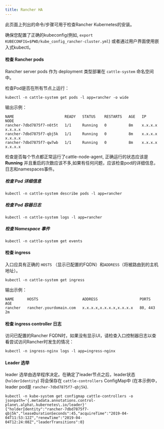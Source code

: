 ```yaml
---
title: Rancher HA
---
```


此页面上列出的命令/步骤可用于检查Rancher Kubernetes的安装。

确保您配置了正确的kubeconfig(例如, `export KUBECONFIG=$PWD/kube_config_rancher-cluster.yml`) 或者通过用户界面使用嵌入式kubectl。

#### 检查 Rancher pods

Rancher server pods 作为 deployment 类型部署在 `cattle-system` 命名空间中。

检查Pod是否在所有节点上运行：

```
kubectl -n cattle-system get pods -l app=rancher -o wide
```

输出示例：

```
NAME                       READY   STATUS    RESTARTS   AGE   IP          NODE
rancher-7dbd7875f7-n6t5t   1/1     Running   0          8m    x.x.x.x     x.x.x.x
rancher-7dbd7875f7-qbj5k   1/1     Running   0          8m    x.x.x.x     x.x.x.x
rancher-7dbd7875f7-qw7wb   1/1     Running   0          8m    x.x.x.x     x.x.x.x
```

检查是否每个节点都正常运行了cattle-node-agent, 正确运行的状态应该是 **Running** 并且重启的次数应该不多,如果有任何问题，应该检查pod的详细信息，日志和namespaces事件。

##### 检查 Pod 详细信息

```
kubectl -n cattle-system describe pods -l app=rancher
```

##### 检查 Pod 容器日志

```
kubectl -n cattle-system logs -l app=rancher
```

##### 检查 Namespace 事件

```
kubectl -n cattle-system get events
```

#### 检查 ingress

入口应具有正确的 `HOSTS` （显示已配置的FQDN）和`ADDRESS`（将被路由到的主机地址）。

```
kubectl -n cattle-system get ingress
```

输出示例：

```
NAME      HOSTS                    ADDRESS                   PORTS     AGE
rancher   rancher.yourdomain.com   x.x.x.x,x.x.x.x,x.x.x.x   80, 443   2m
```

#### 检查 ingress controller 日志

访问已配置的Rancher FQDN时，如果没有显示UI，请检查入口控制器日志以查看尝试访问Rancher时发生的情况：

```
kubectl -n ingress-nginx logs -l app=ingress-nginx
```

#### Leader 选举

leader 选举由选举程序决定。在确定了leader节点之后，leader状态(`holderIdentity`) 将会保存在 `cattle-controllers` ConfigMap中 (在本示例中，leader pod是 `rancher-7dbd7875f7-qbj5k`).

```
kubectl -n kube-system get configmap cattle-controllers -o jsonpath='{.metadata.annotations.control-plane\.alpha\.kubernetes\.io/leader}'
{"holderIdentity":"rancher-7dbd7875f7-qbj5k","leaseDurationSeconds":45,"acquireTime":"2019-04-04T11:53:12Z","renewTime":"2019-04-04T12:24:08Z","leaderTransitions":0}
```
